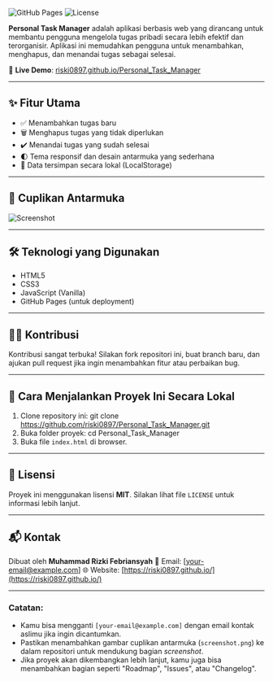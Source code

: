 ![GitHub Pages](https://img.shields.io/badge/deployed-GitHub%20Pages-blue?logo=github)
![License](https://img.shields.io/badge/license-MIT-green)

**Personal Task Manager** adalah aplikasi berbasis web yang dirancang untuk membantu pengguna mengelola tugas pribadi secara lebih efektif dan terorganisir. Aplikasi ini memudahkan pengguna untuk menambahkan, menghapus, dan menandai tugas sebagai selesai.

🔗 **Live Demo**: [riski0897.github.io/Personal_Task_Manager](https://riski0897.github.io/Personal_Task_Manager/)


---

## ✨ Fitur Utama

- ✅ Menambahkan tugas baru
- 🗑️ Menghapus tugas yang tidak diperlukan
- ✔️ Menandai tugas yang sudah selesai
- 🌓 Tema responsif dan desain antarmuka yang sederhana
- 💾 Data tersimpan secara lokal (LocalStorage)

---

## 📸 Cuplikan Antarmuka

![Screenshot](screenshot.png)

---

## 🛠️ Teknologi yang Digunakan

- HTML5
- CSS3
- JavaScript (Vanilla)
- GitHub Pages (untuk deployment)


---

## 🧑‍💻 Kontribusi

Kontribusi sangat terbuka! Silakan fork repositori ini, buat branch baru, dan ajukan pull request jika ingin menambahkan fitur atau perbaikan bug.

---
## 🚀 Cara Menjalankan Proyek Ini Secara Lokal

1. Clone repository ini:
   git clone https://github.com/riski0897/Personal_Task_Manager.git
2. Buka folder proyek:
   cd Personal_Task_Manager
3. Buka file `index.html` di browser.

---

## 📄 Lisensi

Proyek ini menggunakan lisensi **MIT**. Silakan lihat file `LICENSE` untuk informasi lebih lanjut.

---

## 📬 Kontak

Dibuat oleh **Muhammad Rizki Febriansyah**
📧 Email: \[[your-email@example.com](mailto:your-email@example.com)]
🌐 Website: [https://riski0897.github.io/](https://riski0897.github.io/)


---

### Catatan:
- Kamu bisa mengganti `[your-email@example.com]` dengan email kontak aslimu jika ingin dicantumkan.
- Pastikan menambahkan gambar cuplikan antarmuka (`screenshot.png`) ke dalam repositori untuk mendukung bagian *screenshot*.
- Jika proyek akan dikembangkan lebih lanjut, kamu juga bisa menambahkan bagian seperti "Roadmap", "Issues", atau "Changelog".

